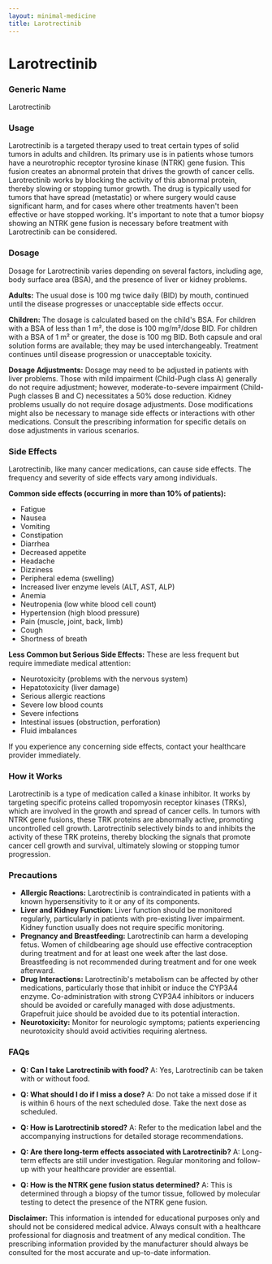 ```yaml
---
layout: minimal-medicine
title: Larotrectinib
---
```


# Larotrectinib
### Generic Name
Larotrectinib

### Usage

Larotrectinib is a targeted therapy used to treat certain types of solid tumors in adults and children.  Its primary use is in patients whose tumors have a neurotrophic receptor tyrosine kinase (NTRK) gene fusion. This fusion creates an abnormal protein that drives the growth of cancer cells.  Larotrectinib works by blocking the activity of this abnormal protein, thereby slowing or stopping tumor growth.  The drug is typically used for tumors that have spread (metastatic) or where surgery would cause significant harm, and for cases where other treatments haven't been effective or have stopped working.  It's important to note that a tumor biopsy showing an NTRK gene fusion is necessary before treatment with Larotrectinib can be considered.


### Dosage

Dosage for Larotrectinib varies depending on several factors, including age, body surface area (BSA), and the presence of liver or kidney problems.

**Adults:**  The usual dose is 100 mg twice daily (BID) by mouth, continued until the disease progresses or unacceptable side effects occur.

**Children:** The dosage is calculated based on the child's BSA.  For children with a BSA of less than 1 m², the dose is 100 mg/m²/dose BID.  For children with a BSA of 1 m² or greater, the dose is 100 mg BID.  Both capsule and oral solution forms are available; they may be used interchangeably.  Treatment continues until disease progression or unacceptable toxicity.

**Dosage Adjustments:**  Dosage may need to be adjusted in patients with liver problems.  Those with mild impairment (Child-Pugh class A) generally do not require adjustment; however, moderate-to-severe impairment (Child-Pugh classes B and C) necessitates a 50% dose reduction.  Kidney problems usually do not require dosage adjustments.  Dose modifications might also be necessary to manage side effects or interactions with other medications. Consult the prescribing information for specific details on dose adjustments in various scenarios.

### Side Effects

Larotrectinib, like many cancer medications, can cause side effects.  The frequency and severity of side effects vary among individuals.

**Common side effects (occurring in more than 10% of patients):**

*   Fatigue
*   Nausea
*   Vomiting
*   Constipation
*   Diarrhea
*   Decreased appetite
*   Headache
*   Dizziness
*   Peripheral edema (swelling)
*   Increased liver enzyme levels (ALT, AST, ALP)
*   Anemia
*   Neutropenia (low white blood cell count)
*   Hypertension (high blood pressure)
*   Pain (muscle, joint, back, limb)
*   Cough
*   Shortness of breath


**Less Common but Serious Side Effects:**  These are less frequent but require immediate medical attention:

*   Neurotoxicity (problems with the nervous system)
*   Hepatotoxicity (liver damage)
*   Serious allergic reactions
*   Severe low blood counts
*   Severe infections
*   Intestinal issues (obstruction, perforation)
*   Fluid imbalances


If you experience any concerning side effects, contact your healthcare provider immediately.

### How it Works

Larotrectinib is a type of medication called a kinase inhibitor. It works by targeting specific proteins called tropomyosin receptor kinases (TRKs), which are involved in the growth and spread of cancer cells.  In tumors with NTRK gene fusions, these TRK proteins are abnormally active, promoting uncontrolled cell growth.  Larotrectinib selectively binds to and inhibits the activity of these TRK proteins, thereby blocking the signals that promote cancer cell growth and survival, ultimately slowing or stopping tumor progression.


### Precautions

*   **Allergic Reactions:**  Larotrectinib is contraindicated in patients with a known hypersensitivity to it or any of its components.
*   **Liver and Kidney Function:**  Liver function should be monitored regularly, particularly in patients with pre-existing liver impairment.  Kidney function usually does not require specific monitoring.
*   **Pregnancy and Breastfeeding:**  Larotrectinib can harm a developing fetus. Women of childbearing age should use effective contraception during treatment and for at least one week after the last dose.  Breastfeeding is not recommended during treatment and for one week afterward.
*   **Drug Interactions:**  Larotrectinib's metabolism can be affected by other medications, particularly those that inhibit or induce the CYP3A4 enzyme. Co-administration with strong CYP3A4 inhibitors or inducers should be avoided or carefully managed with dose adjustments.  Grapefruit juice should be avoided due to its potential interaction.
*   **Neurotoxicity:**  Monitor for neurologic symptoms; patients experiencing neurotoxicity should avoid activities requiring alertness.

### FAQs

*   **Q: Can I take Larotrectinib with food?**  A: Yes, Larotrectinib can be taken with or without food.

*   **Q: What should I do if I miss a dose?**  A:  Do not take a missed dose if it is within 6 hours of the next scheduled dose. Take the next dose as scheduled.

*   **Q: How is Larotrectinib stored?** A:  Refer to the medication label and the accompanying instructions for detailed storage recommendations.

*   **Q: Are there long-term effects associated with Larotrectinib?** A:  Long-term effects are still under investigation. Regular monitoring and follow-up with your healthcare provider are essential.

*   **Q: How is the NTRK gene fusion status determined?** A:  This is determined through a biopsy of the tumor tissue, followed by molecular testing to detect the presence of the NTRK gene fusion.


**Disclaimer:** This information is intended for educational purposes only and should not be considered medical advice. Always consult with a healthcare professional for diagnosis and treatment of any medical condition.  The prescribing information provided by the manufacturer should always be consulted for the most accurate and up-to-date information.
